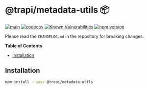 # @trapi/metadata-utils 📦

[![main](https://github.com/Tada5hi/typescript-rest-api/actions/workflows/main.yml/badge.svg)](https://github.com/Tada5hi/typescript-rest-api/actions/workflows/main.yml)
[![codecov](https://codecov.io/gh/Tada5hi/typescript-rest-api/branch/main/graph/badge.svg?token=ZUJ8F5TTSX)](https://codecov.io/gh/Tada5hi/typescript-rest-api)
[![Known Vulnerabilities](https://snyk.io/test/github/Tada5hi/typescript-rest-api/badge.svg)](https://snyk.io/test/github/Tada5hi/typescript-rest-api)
[![npm version](https://badge.fury.io/js/@trapi%2Fmetadata-utils.svg)](https://badge.fury.io/js/@trapi%2Fmetadata-utils)


Please read the `CHANGELOG.md` in the repository for breaking changes.

**Table of Contents**

- [Installation](#installation)

## Installation

```bash
npm install --save @trapi/metadata-utils
```
